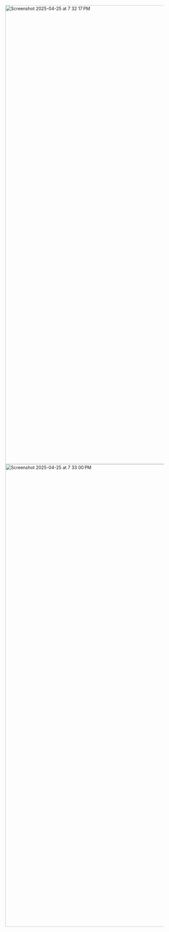 <img width="1456" alt="Screenshot 2025-04-25 at 7 32 17 PM" src="https://github.com/user-attachments/assets/ba659ed8-77de-4c80-bd4f-abd3b54780e9" />
<img width="1468" alt="Screenshot 2025-04-25 at 7 33 00 PM" src="https://github.com/user-attachments/assets/d88ca078-84db-44b6-90f5-5866adf6b9f5" />
